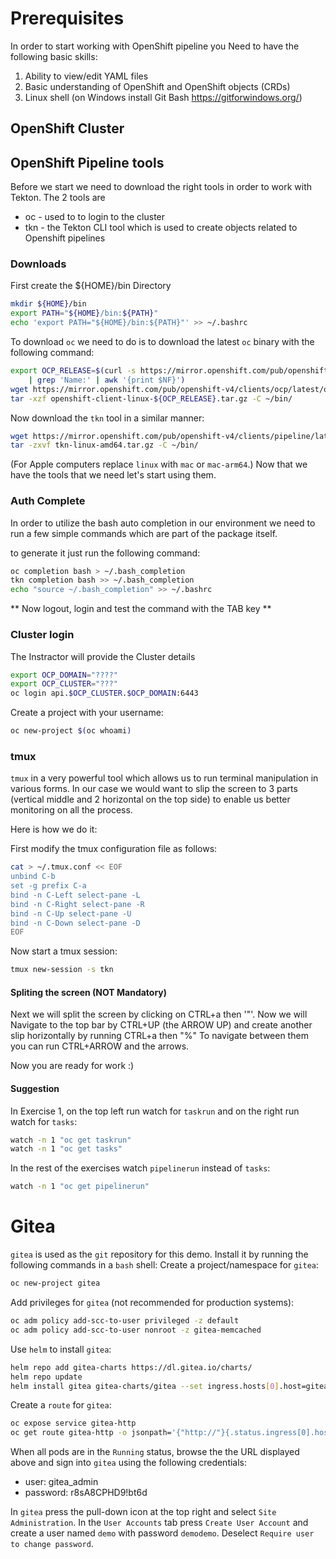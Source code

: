 # Prerequisites

In order to start working with OpenShift pipeline you Need to have the following basic skills:

1. Ability to view/edit YAML files
1. Basic understanding of OpenShift and OpenShift objects (CRDs)
1. Linux shell (on Windows install Git Bash https://gitforwindows.org/)


## OpenShift Cluster

## OpenShift Pipeline tools

Before we start we need to download the right tools in order to work with Tekton.
The 2 tools are
  - oc - used to to login to the cluster
  - tkn - the Tekton CLI tool which is used to create objects related to Openshift pipelines


### Downloads

First create the ${HOME}/bin Directory
```bash
mkdir ${HOME}/bin
export PATH="${HOME}/bin:${PATH}"
echo 'export PATH="${HOME}/bin:${PATH}"' >> ~/.bashrc
```
To download `oc` we need to do is to download the latest `oc` binary with the following command:
```bash
export OCP_RELEASE=$(curl -s https://mirror.openshift.com/pub/openshift-v4/clients/ocp/latest/release.txt \
    | grep 'Name:' | awk '{print $NF}')
wget https://mirror.openshift.com/pub/openshift-v4/clients/ocp/latest/openshift-client-linux-${OCP_RELEASE}.tar.gz
tar -xzf openshift-client-linux-${OCP_RELEASE}.tar.gz -C ~/bin/
```
Now download the `tkn` tool in a similar manner:
```bash
wget https://mirror.openshift.com/pub/openshift-v4/clients/pipeline/latest/tkn-linux-amd64.tar.gz
tar -zxvf tkn-linux-amd64.tar.gz -C ~/bin/
```
(For Apple computers replace `linux` with `mac` or `mac-arm64`.)
Now that we have the tools that we need let's start using them.

### Auth Complete

In order to utilize the bash auto completion in our environment we need to run a few simple commands which are part of the package itself.

to generate it just run the following command:
```bash
oc completion bash > ~/.bash_completion
tkn completion bash >> ~/.bash_completion
echo "source ~/.bash_completion" >> ~/.bashrc
```
** Now logout, login and test the command with the TAB key **

### Cluster login

The Instractor will provide the Cluster details
```bash
export OCP_DOMAIN="????"
export OCP_CLUSTER="???"
oc login api.$OCP_CLUSTER.$OCP_DOMAIN:6443
```

Create a project with your username:
```bash
oc new-project $(oc whoami)
```
### tmux

`tmux` in a very powerful tool which allows us to run terminal manipulation in various forms. In our case we would want to slip the screen to 3 parts (vertical middle and 2 horizontal on the top side) to enable us better monitoring on all the process.

Here is how we do it:

First modify the tmux configuration file as follows:
```bash
cat > ~/.tmux.conf << EOF
unbind C-b
set -g prefix C-a
bind -n C-Left select-pane -L
bind -n C-Right select-pane -R
bind -n C-Up select-pane -U
bind -n C-Down select-pane -D
EOF
```
Now start a tmux session:
```bash
tmux new-session -s tkn
```
#### Spliting the screen (NOT Mandatory)

Next we will split the screen by clicking on CTRL+a then '"'.
Now we will Navigate to the top bar by CTRL+UP (the ARROW UP)
and create another slip horizontally by running CTRL+a then "%"
To navigate between them you can run CTRL+ARROW and the arrows.

Now you are ready for work :)

#### Suggestion

In Exercise 1, on the top left run watch for `taskrun` and on the right run watch for `tasks`:
```bash
watch -n 1 "oc get taskrun"
watch -n 1 "oc get tasks"
```
In the rest of the exercises watch `pipelinerun` instead of `tasks`:
```bash
watch -n 1 "oc get pipelinerun"
```

# Gitea
`gitea` is used as the `git` repository for this demo. Install it by running the following commands in a `bash` shell:
Create a project/namespace for `gitea`:
```bash
oc new-project gitea
```
Add privileges for `gitea` (not recommended for production systems):
```bash
oc adm policy add-scc-to-user privileged -z default
oc adm policy add-scc-to-user nonroot -z gitea-memcached
```
Use `helm` to install `gitea`:
```bash
helm repo add gitea-charts https://dl.gitea.io/charts/
helm repo update
helm install gitea gitea-charts/gitea --set ingress.hosts[0].host=gitea-http-gitea$(oc whoami --show-console | sed "s/.*console-openshift-console//") --set gitea.config.webhook.ALLOWED_HOST_LIST='*' --set gitea.config.webhook.SKIP_TLS_VERIFY=true --set image.pullPolicy=IfNotPresent
```
Create a `route` for `gitea`:
```bash
oc expose service gitea-http
oc get route gitea-http -o jsonpath='{"http://"}{.status.ingress[0].host}{"\n"}'
```
When all pods are in the `Running` status, browse the the URL displayed above and sign into `gitea` using the following credentials:
* user: gitea_admin
* password: r8sA8CPHD9!bt6d

In `gitea` press the pull-down icon at the top right and select `Site Administration`. In the `User Accounts` tab press `Create User Account` and create a user named `demo` with password `demodemo`. Deselect `Require user to change password`.

